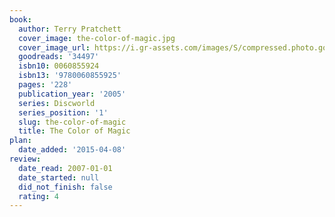 ```yaml
---
book:
  author: Terry Pratchett
  cover_image: the-color-of-magic.jpg
  cover_image_url: https://i.gr-assets.com/images/S/compressed.photo.goodreads.com/books/1407111017l/34497._SX98_.jpg
  goodreads: '34497'
  isbn10: 0060855924
  isbn13: '9780060855925'
  pages: '228'
  publication_year: '2005'
  series: Discworld
  series_position: '1'
  slug: the-color-of-magic
  title: The Color of Magic
plan:
  date_added: '2015-04-08'
review:
  date_read: 2007-01-01
  date_started: null
  did_not_finish: false
  rating: 4
---
```

